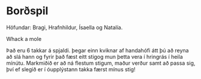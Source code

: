 # Borðspil

 Höfundar: Bragi, Hrafnhildur, Ísaella og Natalía.

Whack a mole



Það eru 6 takkar á spjaldi. þegar einn kviknar af handahófi átt þú að reyna að slá hann og fyrir það fæst eitt stigog mun þetta vera í hringrás í heila mínútu. Markmiðið er að ná flestum stigum, maður verður samt að passa sig, því ef slegið er í óupplýstann takka færst mínus stig!


